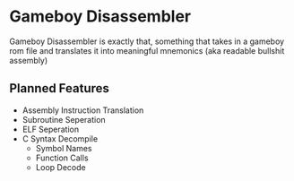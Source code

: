 # Gameboy Disassembler

Gameboy Disassembler is exactly that, something that takes in a gameboy rom file and translates it into meaningful mnemonics (aka readable bullshit assembly)

## Planned Features
- Assembly Instruction Translation
- Subroutine Seperation
- ELF Seperation
- C Syntax Decompile
	- Symbol Names
	- Function Calls
	- Loop Decode